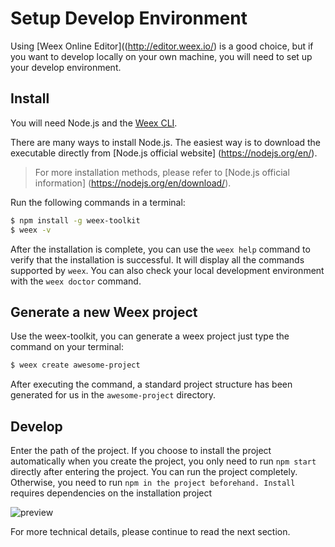 # Setup Develop Environment

Using [Weex Online Editor]((http://editor.weex.io/) is a good choice, but if you want to develop locally on your own machine, you will need to set up your develop environment.

## Install

You will need Node.js and the [Weex CLI](https://github.com/weexteam/weex-toolkit).

There are many ways to install Node.js. The easiest way is to download the executable directly from [Node.js official website] (https://nodejs.org/en/).

> For more installation methods, please refer to [Node.js official information] (https://nodejs.org/en/download/).

Run the following commands in a terminal:

```bash
$ npm install -g weex-toolkit
$ weex -v
```
After the installation is complete, you can use the `weex help` command to verify that the installation is successful. It will display all the commands supported by `weex`. You can also check your local development environment with the `weex doctor` command.

## Generate a new Weex project

Use the weex-toolkit, you can generate a weex project just type the command on your terminal:

```bash
$ weex create awesome-project
```

After executing the command, a standard project structure has been generated for us in the `awesome-project` directory.

## Develop

Enter the path of the project. If you choose to install the project automatically when you create the project, you only need to run `npm start` directly after entering the project. You can run the project completely. Otherwise, you need to run `npm in the project beforehand. Install` requires dependencies on the installation project

![preview](https://img.alicdn.com/tfs/TB1rAcoI9zqK1RjSZPxXXc4tVXa-2384-1488.png)

For more technical details, please continue to read the next section.
